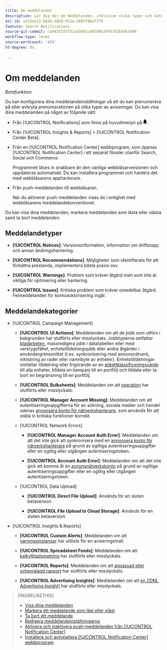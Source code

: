 ```yaml
---
title: Om meddelanden
description: Lär dig mer om meddelanden, inklusive olika typer och kategorier.
exl-id: a21dae13-b948-48e0-922a-d865f86e72f8
feature: Search Notifications
source-git-commit: ca9425333731ada692c68f08b20f070265eb3409
workflow-type: tm+mt
source-wordcount: '415'
ht-degree: 0%

---
```


# Om meddelanden

*Betafunktion*

Du kan konfigurera dina meddelandeinställningar så att du kan prenumerera på eller avbryta prenumerationen på olika typer av aviseringar. Du kan visa dina meddelanden på något av följande sätt:

* Från [!UICONTROL Notifications] som finns på huvudmenyn på ![Meddelanden](/help/search-social-commerce/assets/notifications-panel.png "Meddelanden").

* Från [!UICONTROL Insights & Reports] > [!UICONTROL Notification Center Beta].

* Från en [!UICONTROL Notification Center] webbprogram, som öppnas [!UICONTROL Notification Center] i ett separat fönster utanför Search, Social och Commerce.

  Programmet läses in snabbare än den vanliga webbläsarversionen och uppdateras automatiskt. Du kan installera programmet och hantera det med webbläsarens apphanterare.

* Från push-meddelanden till webbläsaren.

  När du aktiverar push-meddelanden visas de i enlighet med webbläsarens meddelandekonventioner.

Du kan visa dina meddelanden, markera meddelanden som lästa eller olästa samt ta bort meddelanden.

## Meddelandetyper

* **[!UICONTROL Notices]**: Versionsinformation, information om driftstopp och annan ändringshantering.

* **[!UICONTROL Recommendations]**: Möjligheter som identifierats för att förbättra prestanda, implementera bästa praxis osv.

* **[!UICONTROL Warnings]**: Problem som kräver åtgärd men som inte är viktiga för optimering eller hantering.

* **[!UICONTROL Issues]**: Kritiska problem som kräver omedelbar åtgärd. Felmeddelanden för kontoauktorisering ingår.

## Meddelandekategorier

* [!UICONTROL Campaign Management]

   * **[!UICONTROL UI Actions]**: Meddelanden om att de jobb som utförs i bakgrunden har slutförts eller misslyckats. Jobbtyperna omfattar [bladarbeten](/help/search-social-commerce/campaign-management/bulksheets/bulksheet-about.md), massredigera jobb i datatabellen eller med verktygsfältet, enhetstilldelningsjobb eller andra åtgärder i användargränssnittet (t.ex. synkronisering med annonsnätverk, inklistring av rader eller namnbyte av enheter). Enhetstilldelningar omfattar tilldelning eller frigörande av en [etikettklassificeringsvärde](/help/search-social-commerce/campaign-management/label-classifications/classification-about.md) till alla enheter, tilldela en kampanj till en portfölj och tilldela eller ta bort en begränsning till en portfölj.<!--Link "constraint" to constraint-about.md if that file is ever public -->

   * **[!UICONTROL Bulksheets]**: Meddelanden om att [operation](/help/search-social-commerce/campaign-management/bulksheets/bulksheet-about.md) har slutförts eller misslyckats.

   * **[!UICONTROL Manager Account Missing]**: Meddelanden om att autentiseringsuppgifterna för en sökning, sociala medier och handel saknas [annonsera konto för nätverkshanterare](/help/search-social-commerce/admin/manager-accounts.md), som används för att ställa in kritiska funktioner korrekt.

  <!--
  * [!UICONTROL Setup Errors]
  
    * **[!UICONTROL Adobe Analytics Tracking Setup Error]**: : Notifications that the [!UICONTROL Landing Page Suffix] value is incorrect, missing, or contains an incorrect [AMO ID template](/help/search-social-commerce/tracking/amo-id-tracking-parameter.md); or it's overridden at a lower level by an incorrect value.
    
    * **[!UICONTROL Manager Account Missing]**: Notifications that Search, Social, & Commerce is missing the credentials for an [ad network manager account](/help/search-social-commerce/admin/manager-accounts.md), which are for the correct setup of critical functions.
  -->

   * [!UICONTROL Network Errors]

      * **[!UICONTROL Manager Account Auth Error]**: Meddelanden om att det inte gick att synkronisera med en [annonsera konto för nätverkshanterare](/help/search-social-commerce/admin/manager-accounts.md) på grund av ogiltiga autentiseringsuppgifter eller en ogiltig eller utgången autentiseringstoken.

      * **[!UICONTROL Account Auth Error]**: Meddelanden om att det inte gick att komma åt en [annonsnätverkskonto](/help/search-social-commerce/campaign-management/accounts/ad-network-account-about.md) på grund av ogiltiga autentiseringsuppgifter eller en ogiltig eller utgången autentiseringstoken.

   * [!UICONTROL Data Upload]

      * **[!UICONTROL Direct File Upload]**: Används för en sluten betaversion

      * **[!UICONTROL File Upload to Cloud Storage]**: Används för en sluten betaversion

<!--
* [!UICONTROL Optimization]
-->

* [!UICONTROL Insights & Reports]

   * **[!UICONTROL Custom Alerts]**: Meddelanden om att [varningsinstanser](/help/search-social-commerce/alerts/alert-about.md) har utlösts för en aviseringsmall.

   * **[!UICONTROL Spreadsheet Feeds]**: Meddelanden om att [kalkylbladsmatning](/help/search-social-commerce/reports/automation/spreadsheet-feeds/spreadsheet-feed-about.md) har slutförts eller misslyckats.

   * **[!UICONTROL Reports]**: Meddelanden om att [anpassad eller schemalagd rapport](/help/search-social-commerce/reports/report-about.md) har slutförts eller misslyckats.

   * **[!UICONTROL Advertising Insights]**: Meddelanden om att [en [!DNL Advertising Insight]](/help/search-social-commerce/advertising-insights/insight-about.md) har slutförts eller misslyckats.

<!--
* [!UICONTROL System]
-->

>[!MORELIKETHIS]
>
>* [Visa dina meddelanden](notification-view.md)
>* [Markera ett meddelande som läst eller oläst](notification-mark-read-unread.md)
>* [Ta bort ett meddelande](notification-delete.md)
>* [Redigera meddelandeinställningarna](notification-edit.md)
>* [Aktivera och inaktivera push-meddelanden från [!UICONTROL Notification Center]](notifications-push-enable-disable.md)
>* [Installera och avinstallera [!UICONTROL Notification Center] webbprogram](notification-app-install-uninstall.md)
